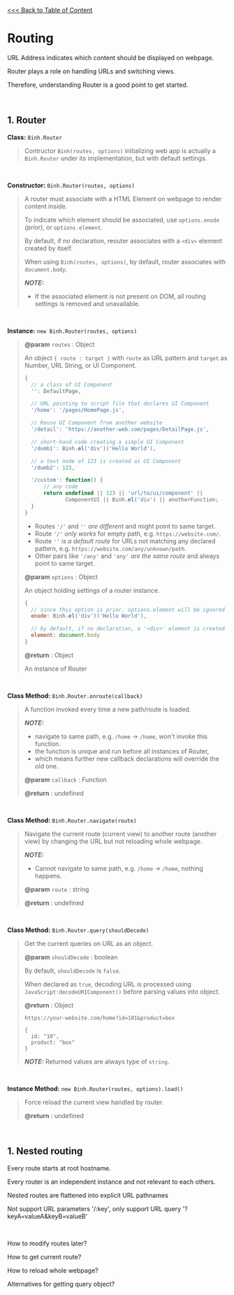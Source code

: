 [<<< Back to Table of Content](../README.md)

# Routing

URL Address indicates which content should be displayed on webpage.

Router plays a role on handling URLs and switching views.

Therefore, understanding Router is a good point to get started.

<br/>

## 1. Router

**Class:** `Binh.Router`
> Contructor `Binh(routes, options)` initializing web app is actually a `Binh.Router` under its implementation, but with default settings.

<br/>

**Constructor:** `Binh.Router(routes, options)`
> A router must associate with a HTML Element on webpage to render content inside.
> 
> To indicate which element should be associated, use `options.enode` _(prior)_, or `options.element`.
> 
> By default, if no declaration, reouter associates with a `<div>` element created by itself.
> 
> When using `Binh(routes, options)`, by default, router associates with `document.body`.
>
> ***NOTE:***
> * If the associated element is not present on DOM, all routing settings is removed and unavailable.

<br/>

**Instance:** `new Binh.Router(routes, options)`

> **@param** `routes` : Object
>
> An object `{ route : target }` with `route` as URL pattern and `target` as Number, URL String, or UI Component.
> 
> ```js
> {
>   // a class of UI Component
>   '': DefaultPage,
>
>   // URL pointing to script file that declares UI Component
>   '/home': '/pages/HomePage.js',
>
>   // Reuse UI Component from another website
>   '/detail': 'https://another-web.com/pages/DetailPage.js',
> 
>   // short-hand code creating a simple UI Component
>   '/dumb1': Binh.el('div')('Hello World'),
>
>   // a text node of 123 is created as UI Component
>   '/dumb2': 123,
> 
>   '/custom': function() {
>       // any code
>       return undefined || 123 || 'url/to/ui/component' ||
>              ComponentUI || Binh.el('div') || anotherFunction;
>   }
> }
> ```
>
> * Routes `'/'` and `''` _are different_ and might point to same target.
> * Route `'/'` _only works_ for empty path, e.g. `https://website.com/`.
> * Route `''` _is a default route_ for URLs not matching any declared pattern, e.g. `https://website.com/any/unknown/path`.
> * Other pairs like `'/any'` and `'any'` _are the same route_ and always point to same target.
> 
> **@param** `options` : Object
> 
> An object holding settings of a router instance.
> 
> ```js
> {
>   // since this option is prior, options.element will be ignored
>   enode: Binh.el('div')('Hello World'),
>
>   // by default, if no declaration, a '<div>' element is created to hold the content
>   element: document.body
> }
> ```
>
> **@return** : Object
> 
> An instance of Router

<br/>

**Class Method:** `Binh.Router.onroute(callback)`

> A function invoked every time a new path/route is loaded.
> 
> ***NOTE:***
> * navigate to same path, e.g. `/home` -> `/home`, won't invoke this function.
> * the function is unique and run before all instances of Router,
> * which means further new callback declarations will override the old one.
> 
> **@param** `callback` : Function
>
> **@return** : undefined

<br/>

**Class Method:** `Binh.Router.navigate(route)`

> Navigate the current route (current view) to another route (another view) by changing the URL but not reloading whole webpage.
>
> ***NOTE:***
> * Cannot navigate to same path, e.g. `/home` -> `/home`, nothing happens.
>
> **@param** `route` : string
> 
> **@return** : undefined

<br/>

**Class Method:** `Binh.Router.query(shouldDecode)`

> Get the current queries on URL as an object.
>
> **@param** `shouldDecode` : boolean
>
> By default, `shouldDecode` is `false`.
>
> When declared as `true`, decoding URL is processed using `JavaScript:decodeURIComponent()` before parsing values into object.
> 
> **@return** : Object
>
> `https://your-website.com/home?id=101&product=box`
> ```
> {
>   id: "10",
>   product: "box"
> }
> ```
> ***NOTE:*** Returned values are always type of `string`.

<br/>

**Instance Method:** `new Binh.Router(routes, options).load()`

> Force reload the current view handled by router.
>
> **@return** : undefined

<br/>

## 1. Nested routing

Every route starts at root hostname.

Every router is an independent instance and not relevant to each others.

Nested routes are flattened into explicit URL pathnames

Not support URL parameters '/:key', only support URL query '?keyA=valueA&keyB=valueB'

<br/>

How to modify routes later?

How to get current route?

How to reload whole webpage?

Alternatives for getting query object?
